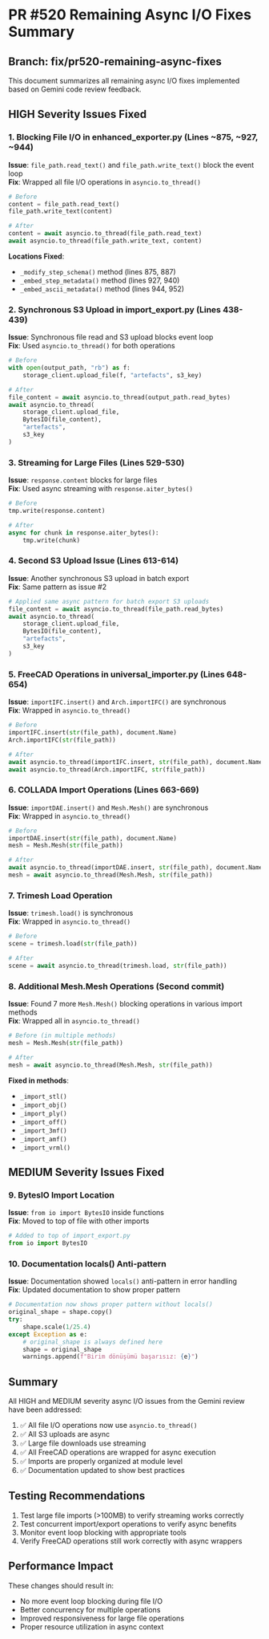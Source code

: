 # PR #520 Remaining Async I/O Fixes Summary

## Branch: fix/pr520-remaining-async-fixes

This document summarizes all remaining async I/O fixes implemented based on Gemini code review feedback.

## HIGH Severity Issues Fixed

### 1. Blocking File I/O in enhanced_exporter.py (Lines ~875, ~927, ~944)
**Issue**: `file_path.read_text()` and `file_path.write_text()` block the event loop  
**Fix**: Wrapped all file I/O operations in `asyncio.to_thread()`

```python
# Before
content = file_path.read_text()
file_path.write_text(content)

# After  
content = await asyncio.to_thread(file_path.read_text)
await asyncio.to_thread(file_path.write_text, content)
```

**Locations Fixed**:
- `_modify_step_schema()` method (lines 875, 887)
- `_embed_step_metadata()` method (lines 927, 940)
- `_embed_ascii_metadata()` method (lines 944, 952)

### 2. Synchronous S3 Upload in import_export.py (Lines 438-439)
**Issue**: Synchronous file read and S3 upload blocks event loop  
**Fix**: Used `asyncio.to_thread()` for both operations

```python
# Before
with open(output_path, "rb") as f:
    storage_client.upload_file(f, "artefacts", s3_key)

# After
file_content = await asyncio.to_thread(output_path.read_bytes)
await asyncio.to_thread(
    storage_client.upload_file, 
    BytesIO(file_content), 
    "artefacts", 
    s3_key
)
```

### 3. Streaming for Large Files (Lines 529-530)
**Issue**: `response.content` blocks for large files  
**Fix**: Used async streaming with `response.aiter_bytes()`

```python
# Before
tmp.write(response.content)

# After
async for chunk in response.aiter_bytes():
    tmp.write(chunk)
```

### 4. Second S3 Upload Issue (Lines 613-614)
**Issue**: Another synchronous S3 upload in batch export  
**Fix**: Same pattern as issue #2

```python
# Applied same async pattern for batch export S3 uploads
file_content = await asyncio.to_thread(file_path.read_bytes)
await asyncio.to_thread(
    storage_client.upload_file, 
    BytesIO(file_content), 
    "artefacts", 
    s3_key
)
```

### 5. FreeCAD Operations in universal_importer.py (Lines 648-654)
**Issue**: `importIFC.insert()` and `Arch.importIFC()` are synchronous  
**Fix**: Wrapped in `asyncio.to_thread()`

```python
# Before
importIFC.insert(str(file_path), document.Name)
Arch.importIFC(str(file_path))

# After
await asyncio.to_thread(importIFC.insert, str(file_path), document.Name)
await asyncio.to_thread(Arch.importIFC, str(file_path))
```

### 6. COLLADA Import Operations (Lines 663-669)
**Issue**: `importDAE.insert()` and `Mesh.Mesh()` are synchronous  
**Fix**: Wrapped in `asyncio.to_thread()`

```python
# Before
importDAE.insert(str(file_path), document.Name)
mesh = Mesh.Mesh(str(file_path))

# After
await asyncio.to_thread(importDAE.insert, str(file_path), document.Name)
mesh = await asyncio.to_thread(Mesh.Mesh, str(file_path))
```

### 7. Trimesh Load Operation
**Issue**: `trimesh.load()` is synchronous  
**Fix**: Wrapped in `asyncio.to_thread()`

```python
# Before
scene = trimesh.load(str(file_path))

# After
scene = await asyncio.to_thread(trimesh.load, str(file_path))
```

### 8. Additional Mesh.Mesh Operations (Second commit)
**Issue**: Found 7 more `Mesh.Mesh()` blocking operations in various import methods  
**Fix**: Wrapped all in `asyncio.to_thread()`

```python
# Before (in multiple methods)
mesh = Mesh.Mesh(str(file_path))

# After
mesh = await asyncio.to_thread(Mesh.Mesh, str(file_path))
```

**Fixed in methods**:
- `_import_stl()`
- `_import_obj()`
- `_import_ply()`
- `_import_off()`
- `_import_3mf()`
- `_import_amf()`
- `_import_vrml()`

## MEDIUM Severity Issues Fixed

### 9. BytesIO Import Location
**Issue**: `from io import BytesIO` inside functions  
**Fix**: Moved to top of file with other imports

```python
# Added to top of import_export.py
from io import BytesIO
```

### 10. Documentation locals() Anti-pattern
**Issue**: Documentation showed `locals()` anti-pattern in error handling  
**Fix**: Updated documentation to show proper pattern

```python
# Documentation now shows proper pattern without locals()
original_shape = shape.copy()
try:
    shape.scale(1/25.4)
except Exception as e:
    # original_shape is always defined here
    shape = original_shape
    warnings.append(f"Birim dönüşümü başarısız: {e}")
```

## Summary

All HIGH and MEDIUM severity async I/O issues from the Gemini review have been addressed:

1. ✅ All file I/O operations now use `asyncio.to_thread()`
2. ✅ All S3 uploads are async
3. ✅ Large file downloads use streaming
4. ✅ All FreeCAD operations are wrapped for async execution
5. ✅ Imports are properly organized at module level
6. ✅ Documentation updated to show best practices

## Testing Recommendations

1. Test large file imports (>100MB) to verify streaming works correctly
2. Test concurrent import/export operations to verify async benefits
3. Monitor event loop blocking with appropriate tools
4. Verify FreeCAD operations still work correctly with async wrappers

## Performance Impact

These changes should result in:
- No more event loop blocking during file I/O
- Better concurrency for multiple operations
- Improved responsiveness for large file operations
- Proper resource utilization in async context